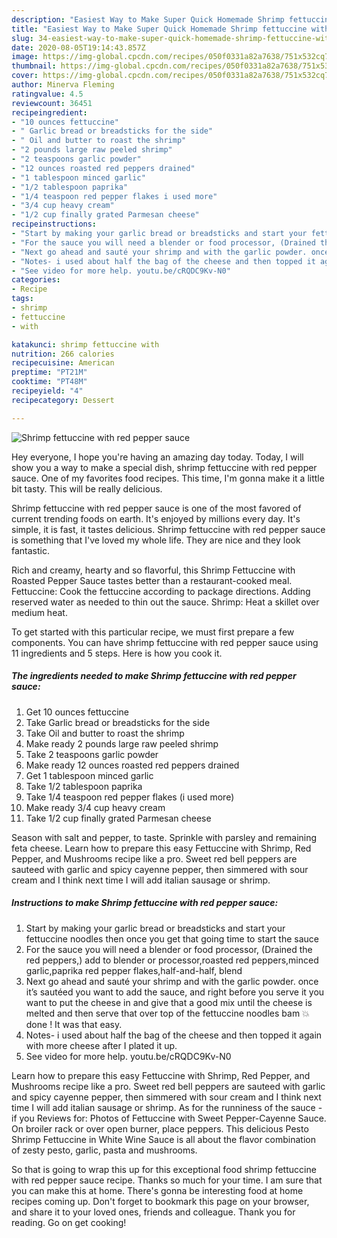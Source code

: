 ```yaml
---
description: "Easiest Way to Make Super Quick Homemade Shrimp fettuccine with red pepper sauce"
title: "Easiest Way to Make Super Quick Homemade Shrimp fettuccine with red pepper sauce"
slug: 34-easiest-way-to-make-super-quick-homemade-shrimp-fettuccine-with-red-pepper-sauce
date: 2020-08-05T19:14:43.857Z
image: https://img-global.cpcdn.com/recipes/050f0331a82a7638/751x532cq70/shrimp-fettuccine-with-red-pepper-sauce-recipe-main-photo.jpg
thumbnail: https://img-global.cpcdn.com/recipes/050f0331a82a7638/751x532cq70/shrimp-fettuccine-with-red-pepper-sauce-recipe-main-photo.jpg
cover: https://img-global.cpcdn.com/recipes/050f0331a82a7638/751x532cq70/shrimp-fettuccine-with-red-pepper-sauce-recipe-main-photo.jpg
author: Minerva Fleming
ratingvalue: 4.5
reviewcount: 36451
recipeingredient:
- "10 ounces fettuccine"
- " Garlic bread or breadsticks for the side"
- " Oil and butter to roast the shrimp"
- "2 pounds large raw peeled shrimp"
- "2 teaspoons garlic powder"
- "12 ounces roasted red peppers drained"
- "1 tablespoon minced garlic"
- "1/2 tablespoon paprika"
- "1/4 teaspoon red pepper flakes i used more"
- "3/4 cup heavy cream"
- "1/2 cup finally grated Parmesan cheese"
recipeinstructions:
- "Start by making your garlic bread or breadsticks and start your fettuccine noodles then once you get that going time to start the sauce"
- "For the sauce you will need a blender or food processor, (Drained the red peppers,) add to blender or processor,roasted red peppers,minced garlic,paprika red pepper flakes,half-and-half, blend"
- "Next go ahead and sauté your shrimp and with the garlic powder. once it’s sautéed you want to add the sauce, and right before you serve it you want to put the cheese in and give that a good mix until the cheese is melted and then serve that over top of the fettuccine noodles bam 💥 done ! It was that easy."
- "Notes- i used about half the bag of the cheese and then topped it again with more cheese after I plated it up."
- "See video for more help. youtu.be/cRQDC9Kv-N0"
categories:
- Recipe
tags:
- shrimp
- fettuccine
- with

katakunci: shrimp fettuccine with 
nutrition: 266 calories
recipecuisine: American
preptime: "PT21M"
cooktime: "PT48M"
recipeyield: "4"
recipecategory: Dessert

---
```



![Shrimp fettuccine with red pepper sauce](https://img-global.cpcdn.com/recipes/050f0331a82a7638/751x532cq70/shrimp-fettuccine-with-red-pepper-sauce-recipe-main-photo.jpg)

Hey everyone, I hope you're having an amazing day today. Today, I will show you a way to make a special dish, shrimp fettuccine with red pepper sauce. One of my favorites food recipes. This time, I'm gonna make it a little bit tasty. This will be really delicious.

Shrimp fettuccine with red pepper sauce is one of the most favored of current trending foods on earth. It's enjoyed by millions every day. It's simple, it is fast, it tastes delicious. Shrimp fettuccine with red pepper sauce is something that I've loved my whole life. They are nice and they look fantastic.

Rich and creamy, hearty and so flavorful, this Shrimp Fettuccine with Roasted Pepper Sauce tastes better than a restaurant-cooked meal. Fettuccine: Cook the fettuccine according to package directions. Adding reserved water as needed to thin out the sauce. Shrimp: Heat a skillet over medium heat.


To get started with this particular recipe, we must first prepare a few components. You can have shrimp fettuccine with red pepper sauce using 11 ingredients and 5 steps. Here is how you cook it.

<!--inarticleads1-->

##### The ingredients needed to make Shrimp fettuccine with red pepper sauce:

1. Get 10 ounces fettuccine
1. Take  Garlic bread or breadsticks for the side
1. Take  Oil and butter to roast the shrimp
1. Make ready 2 pounds large raw peeled shrimp
1. Take 2 teaspoons garlic powder
1. Make ready 12 ounces roasted red peppers drained
1. Get 1 tablespoon minced garlic
1. Take 1/2 tablespoon paprika
1. Take 1/4 teaspoon red pepper flakes (i used more)
1. Make ready 3/4 cup heavy cream
1. Take 1/2 cup finally grated Parmesan cheese


Season with salt and pepper, to taste. Sprinkle with parsley and remaining feta cheese. Learn how to prepare this easy Fettuccine with Shrimp, Red Pepper, and Mushrooms recipe like a pro. Sweet red bell peppers are sauteed with garlic and spicy cayenne pepper, then simmered with sour cream and I think next time I will add italian sausage or shrimp. 

<!--inarticleads2-->

##### Instructions to make Shrimp fettuccine with red pepper sauce:

1. Start by making your garlic bread or breadsticks and start your fettuccine noodles then once you get that going time to start the sauce
1. For the sauce you will need a blender or food processor, (Drained the red peppers,) add to blender or processor,roasted red peppers,minced garlic,paprika red pepper flakes,half-and-half, blend
1. Next go ahead and sauté your shrimp and with the garlic powder. once it’s sautéed you want to add the sauce, and right before you serve it you want to put the cheese in and give that a good mix until the cheese is melted and then serve that over top of the fettuccine noodles bam 💥 done ! It was that easy.
1. Notes- i used about half the bag of the cheese and then topped it again with more cheese after I plated it up.
1. See video for more help. youtu.be/cRQDC9Kv-N0


Learn how to prepare this easy Fettuccine with Shrimp, Red Pepper, and Mushrooms recipe like a pro. Sweet red bell peppers are sauteed with garlic and spicy cayenne pepper, then simmered with sour cream and I think next time I will add italian sausage or shrimp. As for the runniness of the sauce - if you Reviews for: Photos of Fettuccine with Sweet Pepper-Cayenne Sauce. On broiler rack or over open burner, place peppers. This delicious Pesto Shrimp Fettuccine in White Wine Sauce is all about the flavor combination of zesty pesto, garlic, pasta and mushrooms. 

So that is going to wrap this up for this exceptional food shrimp fettuccine with red pepper sauce recipe. Thanks so much for your time. I am sure that you can make this at home. There's gonna be interesting food at home recipes coming up. Don't forget to bookmark this page on your browser, and share it to your loved ones, friends and colleague. Thank you for reading. Go on get cooking!
